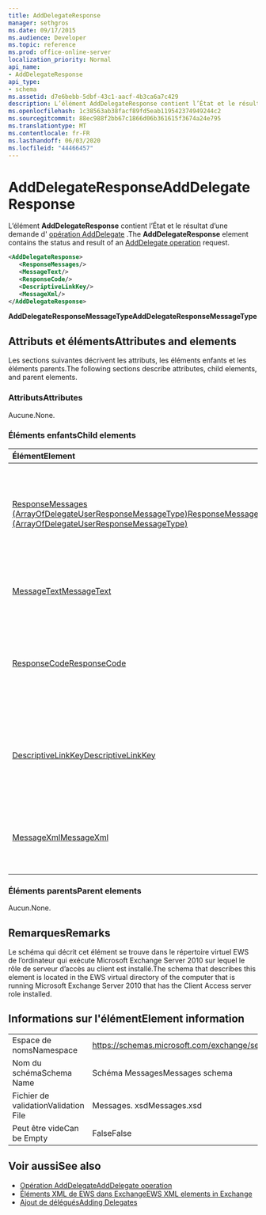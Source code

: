 ```yaml
---
title: AddDelegateResponse
manager: sethgros
ms.date: 09/17/2015
ms.audience: Developer
ms.topic: reference
ms.prod: office-online-server
localization_priority: Normal
api_name:
- AddDelegateResponse
api_type:
- schema
ms.assetid: d7e6bebb-5dbf-43c1-aacf-4b3ca6a7c429
description: L’élément AddDelegateResponse contient l’État et le résultat d’une demande d’opération AddDelegate.
ms.openlocfilehash: 1c38563ab38facf89fd5eab119542374949244c2
ms.sourcegitcommit: 88ec988f2bb67c1866d06b361615f3674a24e795
ms.translationtype: MT
ms.contentlocale: fr-FR
ms.lasthandoff: 06/03/2020
ms.locfileid: "44466457"
---
```

# <a name="adddelegateresponse"></a><span data-ttu-id="6c05f-103">AddDelegateResponse</span><span class="sxs-lookup"><span data-stu-id="6c05f-103">AddDelegateResponse</span></span>

<span data-ttu-id="6c05f-104">L’élément **AddDelegateResponse** contient l’État et le résultat d’une demande d' [opération AddDelegate](adddelegate-operation.md) .</span><span class="sxs-lookup"><span data-stu-id="6c05f-104">The **AddDelegateResponse** element contains the status and result of an [AddDelegate operation](adddelegate-operation.md) request.</span></span> 
  
```xml
<AddDelegateResponse>
   <ResponseMessages/>
   <MessageText/>
   <ResponseCode/>
   <DescriptiveLinkKey/>
   <MessageXml/>
</AddDelegateResponse>
```

 <span data-ttu-id="6c05f-105">**AddDelegateResponseMessageType**</span><span class="sxs-lookup"><span data-stu-id="6c05f-105">**AddDelegateResponseMessageType**</span></span>
## <a name="attributes-and-elements"></a><span data-ttu-id="6c05f-106">Attributs et éléments</span><span class="sxs-lookup"><span data-stu-id="6c05f-106">Attributes and elements</span></span>

<span data-ttu-id="6c05f-107">Les sections suivantes décrivent les attributs, les éléments enfants et les éléments parents.</span><span class="sxs-lookup"><span data-stu-id="6c05f-107">The following sections describe attributes, child elements, and parent elements.</span></span>
  
### <a name="attributes"></a><span data-ttu-id="6c05f-108">Attributs</span><span class="sxs-lookup"><span data-stu-id="6c05f-108">Attributes</span></span>

<span data-ttu-id="6c05f-109">Aucune.</span><span class="sxs-lookup"><span data-stu-id="6c05f-109">None.</span></span>
  
### <a name="child-elements"></a><span data-ttu-id="6c05f-110">Éléments enfants</span><span class="sxs-lookup"><span data-stu-id="6c05f-110">Child elements</span></span>

|<span data-ttu-id="6c05f-111">**Élément**</span><span class="sxs-lookup"><span data-stu-id="6c05f-111">**Element**</span></span>|<span data-ttu-id="6c05f-112">**Description**</span><span class="sxs-lookup"><span data-stu-id="6c05f-112">**Description**</span></span>|
|:-----|:-----|
|[<span data-ttu-id="6c05f-113">ResponseMessages (ArrayOfDelegateUserResponseMessageType)</span><span class="sxs-lookup"><span data-stu-id="6c05f-113">ResponseMessages (ArrayOfDelegateUserResponseMessageType)</span></span>](responsemessages-arrayofdelegateuserresponsemessagetype.md) <br/> |<span data-ttu-id="6c05f-114">Contient les messages de réponse pour une demande de gestion des délégués des services Web Exchange.</span><span class="sxs-lookup"><span data-stu-id="6c05f-114">Contains the response messages for an Exchange Web Services delegate management request.</span></span>  <br/> |
|[<span data-ttu-id="6c05f-115">MessageText</span><span class="sxs-lookup"><span data-stu-id="6c05f-115">MessageText</span></span>](messagetext.md) <br/> |<span data-ttu-id="6c05f-116">Fournit une description textuelle de l’état de la réponse.</span><span class="sxs-lookup"><span data-stu-id="6c05f-116">Provides a text description of the status of the response.</span></span>  <br/> |
|[<span data-ttu-id="6c05f-117">ResponseCode</span><span class="sxs-lookup"><span data-stu-id="6c05f-117">ResponseCode</span></span>](responsecode.md) <br/> |<span data-ttu-id="6c05f-118">Fournit un code d’erreur qui identifie l’erreur spécifique rencontrée par la demande.</span><span class="sxs-lookup"><span data-stu-id="6c05f-118">Provides an error code that identifies the specific error that the request encountered.</span></span>  <br/> |
|[<span data-ttu-id="6c05f-119">DescriptiveLinkKey</span><span class="sxs-lookup"><span data-stu-id="6c05f-119">DescriptiveLinkKey</span></span>](descriptivelinkkey.md) <br/> |<span data-ttu-id="6c05f-120">Actuellement inutilisé et est réservé à une utilisation ultérieure.</span><span class="sxs-lookup"><span data-stu-id="6c05f-120">Currently unused and is reserved for future use.</span></span> <span data-ttu-id="6c05f-121">Il contient une valeur de 0.</span><span class="sxs-lookup"><span data-stu-id="6c05f-121">It contains a value of 0.</span></span>  <br/> |
|[<span data-ttu-id="6c05f-122">MessageXml</span><span class="sxs-lookup"><span data-stu-id="6c05f-122">MessageXml</span></span>](messagexml.md) <br/> |<span data-ttu-id="6c05f-123">Fournit des informations supplémentaires sur la réponse aux erreurs.</span><span class="sxs-lookup"><span data-stu-id="6c05f-123">Provides additional error response information.</span></span>  <br/> |
   
### <a name="parent-elements"></a><span data-ttu-id="6c05f-124">Éléments parents</span><span class="sxs-lookup"><span data-stu-id="6c05f-124">Parent elements</span></span>

<span data-ttu-id="6c05f-125">Aucun.</span><span class="sxs-lookup"><span data-stu-id="6c05f-125">None.</span></span>
  
## <a name="remarks"></a><span data-ttu-id="6c05f-126">Remarques</span><span class="sxs-lookup"><span data-stu-id="6c05f-126">Remarks</span></span>

<span data-ttu-id="6c05f-127">Le schéma qui décrit cet élément se trouve dans le répertoire virtuel EWS de l’ordinateur qui exécute Microsoft Exchange Server 2010 sur lequel le rôle de serveur d’accès au client est installé.</span><span class="sxs-lookup"><span data-stu-id="6c05f-127">The schema that describes this element is located in the EWS virtual directory of the computer that is running Microsoft Exchange Server 2010 that has the Client Access server role installed.</span></span>
  
## <a name="element-information"></a><span data-ttu-id="6c05f-128">Informations sur l'élément</span><span class="sxs-lookup"><span data-stu-id="6c05f-128">Element information</span></span>

|||
|:-----|:-----|
|<span data-ttu-id="6c05f-129">Espace de noms</span><span class="sxs-lookup"><span data-stu-id="6c05f-129">Namespace</span></span>  <br/> |https://schemas.microsoft.com/exchange/services/2006/messages  <br/> |
|<span data-ttu-id="6c05f-130">Nom du schéma</span><span class="sxs-lookup"><span data-stu-id="6c05f-130">Schema Name</span></span>  <br/> |<span data-ttu-id="6c05f-131">Schéma Messages</span><span class="sxs-lookup"><span data-stu-id="6c05f-131">Messages schema</span></span>  <br/> |
|<span data-ttu-id="6c05f-132">Fichier de validation</span><span class="sxs-lookup"><span data-stu-id="6c05f-132">Validation File</span></span>  <br/> |<span data-ttu-id="6c05f-133">Messages. xsd</span><span class="sxs-lookup"><span data-stu-id="6c05f-133">Messages.xsd</span></span>  <br/> |
|<span data-ttu-id="6c05f-134">Peut être vide</span><span class="sxs-lookup"><span data-stu-id="6c05f-134">Can be Empty</span></span>  <br/> |<span data-ttu-id="6c05f-135">False</span><span class="sxs-lookup"><span data-stu-id="6c05f-135">False</span></span>  <br/> |
   
## <a name="see-also"></a><span data-ttu-id="6c05f-136">Voir aussi</span><span class="sxs-lookup"><span data-stu-id="6c05f-136">See also</span></span>

- [<span data-ttu-id="6c05f-137">Opération AddDelegate</span><span class="sxs-lookup"><span data-stu-id="6c05f-137">AddDelegate operation</span></span>](adddelegate-operation.md)
- [<span data-ttu-id="6c05f-138">Éléments XML de EWS dans Exchange</span><span class="sxs-lookup"><span data-stu-id="6c05f-138">EWS XML elements in Exchange</span></span>](ews-xml-elements-in-exchange.md)
- [<span data-ttu-id="6c05f-139">Ajout de délégués</span><span class="sxs-lookup"><span data-stu-id="6c05f-139">Adding Delegates</span></span>](https://msdn.microsoft.com/library/3a744150-66a3-4a13-9433-793603ba5038%28Office.15%29.aspx)

